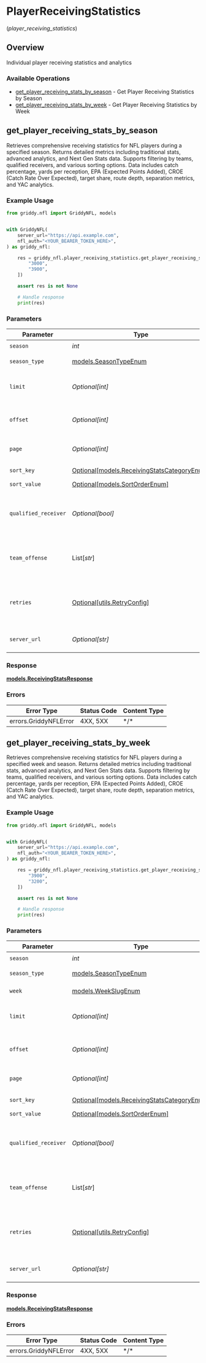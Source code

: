 # PlayerReceivingStatistics
(*player_receiving_statistics*)

## Overview

Individual player receiving statistics and analytics

### Available Operations

* [get_player_receiving_stats_by_season](#get_player_receiving_stats_by_season) - Get Player Receiving Statistics by Season
* [get_player_receiving_stats_by_week](#get_player_receiving_stats_by_week) - Get Player Receiving Statistics by Week

## get_player_receiving_stats_by_season

Retrieves comprehensive receiving statistics for NFL players during a specified season.
Returns detailed metrics including traditional stats, advanced analytics, and Next Gen Stats
data. Supports filtering by teams, qualified receivers, and various sorting options.
Data includes catch percentage, yards per reception, EPA (Expected Points Added), CROE
(Catch Rate Over Expected), target share, route depth, separation metrics, and YAC analytics.


### Example Usage

<!-- UsageSnippet language="python" operationID="getPlayerReceivingStatsBySeason" method="get" path="/api/secured/stats/players-offense/receiving/season" -->
```python
from griddy.nfl import GriddyNFL, models


with GriddyNFL(
    server_url="https://api.example.com",
    nfl_auth="<YOUR_BEARER_TOKEN_HERE>",
) as griddy_nfl:

    res = griddy_nfl.player_receiving_statistics.get_player_receiving_stats_by_season(season=2025, season_type=models.SeasonTypeEnum.REG, limit=3, offset=0, page=1, sort_value=models.SortOrderEnum.DESC, qualified_receiver=False, team_offense=[
        "3000",
        "3900",
    ])

    assert res is not None

    # Handle response
    print(res)

```

### Parameters

| Parameter                                                                                 | Type                                                                                      | Required                                                                                  | Description                                                                               | Example                                                                                   |
| ----------------------------------------------------------------------------------------- | ----------------------------------------------------------------------------------------- | ----------------------------------------------------------------------------------------- | ----------------------------------------------------------------------------------------- | ----------------------------------------------------------------------------------------- |
| `season`                                                                                  | *int*                                                                                     | :heavy_check_mark:                                                                        | Season year                                                                               | 2025                                                                                      |
| `season_type`                                                                             | [models.SeasonTypeEnum](../../models/seasontypeenum.md)                                   | :heavy_check_mark:                                                                        | Type of season                                                                            | REG                                                                                       |
| `limit`                                                                                   | *Optional[int]*                                                                           | :heavy_minus_sign:                                                                        | Maximum number of players to return                                                       | 3                                                                                         |
| `offset`                                                                                  | *Optional[int]*                                                                           | :heavy_minus_sign:                                                                        | Number of records to skip for pagination                                                  | 0                                                                                         |
| `page`                                                                                    | *Optional[int]*                                                                           | :heavy_minus_sign:                                                                        | Page number for pagination                                                                | 1                                                                                         |
| `sort_key`                                                                                | [Optional[models.ReceivingStatsCategoryEnum]](../../models/receivingstatscategoryenum.md) | :heavy_minus_sign:                                                                        | Field to sort by                                                                          |                                                                                           |
| `sort_value`                                                                              | [Optional[models.SortOrderEnum]](../../models/sortorderenum.md)                           | :heavy_minus_sign:                                                                        | Sort direction                                                                            | DESC                                                                                      |
| `qualified_receiver`                                                                      | *Optional[bool]*                                                                          | :heavy_minus_sign:                                                                        | Filter to only qualified receivers (minimum target threshold)                             | false                                                                                     |
| `team_offense`                                                                            | List[*str*]                                                                               | :heavy_minus_sign:                                                                        | Filter by specific team IDs (supports multiple teams)                                     | [<br/>"3000",<br/>"3900"<br/>]                                                            |
| `retries`                                                                                 | [Optional[utils.RetryConfig]](../../models/utils/retryconfig.md)                          | :heavy_minus_sign:                                                                        | Configuration to override the default retry behavior of the client.                       |                                                                                           |
| `server_url`                                                                              | *Optional[str]*                                                                           | :heavy_minus_sign:                                                                        | An optional server URL to use.                                                            | http://localhost:8080                                                                     |

### Response

**[models.ReceivingStatsResponse](../../models/receivingstatsresponse.md)**

### Errors

| Error Type            | Status Code           | Content Type          |
| --------------------- | --------------------- | --------------------- |
| errors.GriddyNFLError | 4XX, 5XX              | \*/\*                 |

## get_player_receiving_stats_by_week

Retrieves comprehensive receiving statistics for NFL players during a specified week and season.
Returns detailed metrics including traditional stats, advanced analytics, and Next Gen Stats
data. Supports filtering by teams, qualified receivers, and various sorting options.
Data includes catch percentage, yards per reception, EPA (Expected Points Added), CROE
(Catch Rate Over Expected), target share, route depth, separation metrics, and YAC analytics.


### Example Usage

<!-- UsageSnippet language="python" operationID="getPlayerReceivingStatsByWeek" method="get" path="/api/secured/stats/players-offense/receiving/week" -->
```python
from griddy.nfl import GriddyNFL, models


with GriddyNFL(
    server_url="https://api.example.com",
    nfl_auth="<YOUR_BEARER_TOKEN_HERE>",
) as griddy_nfl:

    res = griddy_nfl.player_receiving_statistics.get_player_receiving_stats_by_week(season=2025, season_type=models.SeasonTypeEnum.REG, week=models.WeekSlugEnum.WEEK_10, limit=50, offset=0, page=1, sort_value=models.SortOrderEnum.DESC, qualified_receiver=False, team_offense=[
        "3900",
        "3200",
    ])

    assert res is not None

    # Handle response
    print(res)

```

### Parameters

| Parameter                                                                                 | Type                                                                                      | Required                                                                                  | Description                                                                               | Example                                                                                   |
| ----------------------------------------------------------------------------------------- | ----------------------------------------------------------------------------------------- | ----------------------------------------------------------------------------------------- | ----------------------------------------------------------------------------------------- | ----------------------------------------------------------------------------------------- |
| `season`                                                                                  | *int*                                                                                     | :heavy_check_mark:                                                                        | Season year                                                                               | 2025                                                                                      |
| `season_type`                                                                             | [models.SeasonTypeEnum](../../models/seasontypeenum.md)                                   | :heavy_check_mark:                                                                        | Type of season                                                                            | REG                                                                                       |
| `week`                                                                                    | [models.WeekSlugEnum](../../models/weekslugenum.md)                                       | :heavy_check_mark:                                                                        | Week identifier                                                                           |                                                                                           |
| `limit`                                                                                   | *Optional[int]*                                                                           | :heavy_minus_sign:                                                                        | Maximum number of players to return                                                       | 50                                                                                        |
| `offset`                                                                                  | *Optional[int]*                                                                           | :heavy_minus_sign:                                                                        | Number of records to skip for pagination                                                  | 0                                                                                         |
| `page`                                                                                    | *Optional[int]*                                                                           | :heavy_minus_sign:                                                                        | Page number for pagination                                                                | 1                                                                                         |
| `sort_key`                                                                                | [Optional[models.ReceivingStatsCategoryEnum]](../../models/receivingstatscategoryenum.md) | :heavy_minus_sign:                                                                        | Field to sort by                                                                          |                                                                                           |
| `sort_value`                                                                              | [Optional[models.SortOrderEnum]](../../models/sortorderenum.md)                           | :heavy_minus_sign:                                                                        | Sort direction                                                                            | DESC                                                                                      |
| `qualified_receiver`                                                                      | *Optional[bool]*                                                                          | :heavy_minus_sign:                                                                        | Filter to only qualified receivers (minimum target threshold)                             | false                                                                                     |
| `team_offense`                                                                            | List[*str*]                                                                               | :heavy_minus_sign:                                                                        | Filter by specific team IDs (supports multiple teams)                                     | [<br/>"3900",<br/>"3200"<br/>]                                                            |
| `retries`                                                                                 | [Optional[utils.RetryConfig]](../../models/utils/retryconfig.md)                          | :heavy_minus_sign:                                                                        | Configuration to override the default retry behavior of the client.                       |                                                                                           |
| `server_url`                                                                              | *Optional[str]*                                                                           | :heavy_minus_sign:                                                                        | An optional server URL to use.                                                            | http://localhost:8080                                                                     |

### Response

**[models.ReceivingStatsResponse](../../models/receivingstatsresponse.md)**

### Errors

| Error Type            | Status Code           | Content Type          |
| --------------------- | --------------------- | --------------------- |
| errors.GriddyNFLError | 4XX, 5XX              | \*/\*                 |